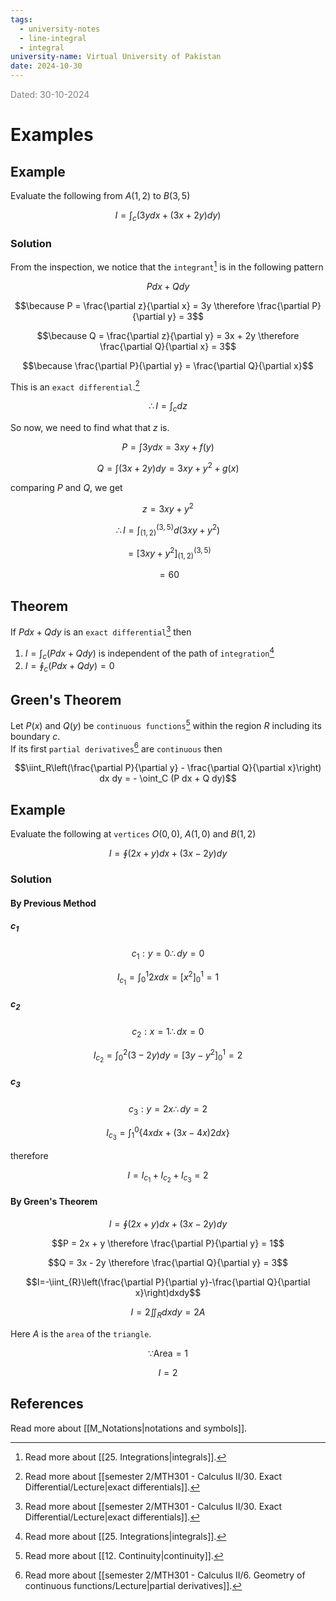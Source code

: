 ```yaml
---
tags:
  - university-notes
  - line-integral
  - integral
university-name: Virtual University of Pakistan
date: 2024-10-30
---
```


<span style="color: gray;">Dated: 30-10-2024</span>

# Examples

## Example

Evaluate the following from $A(1, 2)$ to $B(3, 5)$  

$$I = \int_c(3ydx + (3x + 2y)dy)$$

### Solution

From the inspection, we notice that the `integrant`[^1] is in the following pattern

$$P dx + Q dy$$

$$\because P = \frac{\partial z}{\partial x} = 3y \therefore \frac{\partial P}{\partial y} = 3$$

$$\because Q = \frac{\partial z}{\partial y} = 3x + 2y \therefore \frac{\partial Q}{\partial x} = 3$$

$$\because \frac{\partial P}{\partial y} = \frac{\partial Q}{\partial x}$$

This is an `exact differential`.[^2]  

$$\therefore I = \int_c dz$$

So now, we need to find what that $z$ is.  

$$P = \int 3y dx = 3xy + f(y)$$

$$Q = \int (3x + 2y) dy = 3xy + y^2 + g(x)$$

comparing $P$ and $Q$, we get  

$$z = 3xy + y^2$$

$$\therefore I = \int_{(1, 2)}^{(3, 5)} d (3xy + y^2)$$

$$= \left[3xy + y^2\right]^{(3, 5)}_{(1, 2)}$$

$$= 60$$

## Theorem

If $P dx + Q dy$ is an `exact differential`[^2] then

1. $I = \int_c (Pdx + Qdy)$ is independent of the path of `integration`[^1]
2. $I = \oint_c (Pdx + Qdy) = 0$

## Green's Theorem

Let $P(x)$ and $Q(y)$ be `continuous functions`[^3] within the region $R$ including its boundary $c$.  
If its first `partial derivatives`[^4] are `continuous` then  

$$\iint_R\left(\frac{\partial P}{\partial y} - \frac{\partial Q}{\partial x}\right) dx dy = - \oint_C (P dx + Q dy)$$

## Example

Evaluate the following at `vertices` $O(0, 0)$, $A(1, 0)$ and $B(1, 2)$  

$$I = \oint (2x + y)dx + (3x - 2y)dy$$

### Solution

#### By Previous Method

##### $c_1$

$$c_1 : y = 0 \therefore dy = 0$$

$$I_{c_1}=\int_{0}^{1}2xdx=\left[x^{2}\right]_{0}^{1}=1$$

##### $c_2$

$$c_2 : x = 1 \therefore dx = 0$$

$$I_{c_2}=\int_{0}^{2}(3-2y)dy=\left[3y-y^{2}\right]_{0}^{1}=2$$

##### $c_3$

$$c_3 : y = 2x \therefore dy = 2$$

$$I_{c_3}=\int_{1}^{0}\{4xdx+(3x-4x)2dx\}$$

therefore  

$$I = I_{c_1} + I_{c_2} + I_{c_3} = 2$$

#### By Green's Theorem

$$I = \oint (2x + y)dx + (3x - 2y)dy$$

$$P = 2x + y \therefore \frac{\partial P}{\partial y} = 1$$

$$Q = 3x - 2y \therefore \frac{\partial Q}{\partial y} = 3$$

$$I=-\iint_{R}\left(\frac{\partial P}{\partial y}-\frac{\partial Q}{\partial x}\right)dxdy$$

$$I = 2 \iint_R dxdy = 2 A$$

Here $A$ is the `area` of the `triangle`.  

$$\because \text{Area} = 1$$

$$I = 2$$

## References

Read more about [[M_Notations|notations and symbols]].

[^1]: Read more about [[25. Integrations|integrals]].
[^2]: Read more about [[semester 2/MTH301 - Calculus II/30. Exact Differential/Lecture|exact differentials]].
[^3]: Read more about [[12. Continuity|continuity]].
[^4]: Read more about [[semester 2/MTH301 - Calculus II/6. Geometry of continuous functions/Lecture|partial derivatives]].